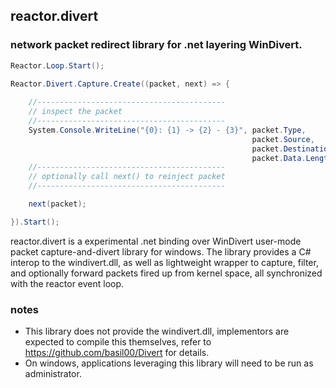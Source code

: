 ﻿## reactor.divert

### network packet redirect library for .net layering WinDivert.

```csharp
Reactor.Loop.Start();

Reactor.Divert.Capture.Create((packet, next) => {
	
	//------------------------------------------
	// inspect the packet
	//------------------------------------------
    System.Console.WriteLine("{0}: {1} -> {2} - {3}", packet.Type, 
												      packet.Source, 
													  packet.Destination, 
													  packet.Data.Length);
	//------------------------------------------
	// optionally call next() to reinject packet
	//------------------------------------------

    next(packet);

}).Start();
```

reactor.divert is a experimental .net binding over WinDivert user-mode packet capture-and-divert library for windows.
The library provides a C# interop to the windivert.dll, as well as lightweight wrapper to capture, filter, and optionally
forward packets fired up from kernel space, all synchronized with the reactor event loop.

### notes

- This library does not provide the windivert.dll, implementors are expected to compile this themselves, refer to https://github.com/basil00/Divert for details.
- On windows, applications leveraging this library will need to be run as administrator.
